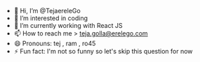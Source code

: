 - 👋 Hi, I’m @TejaereleGo
- 👀 I’m interested in coding 
- 🌱 I’m currently working with React JS 
- 📫 How to reach me > teja.golla@erelego.com
- 😄 Pronouns: tej , ram , ro45
- ⚡ Fun fact: I'm not so funny so let's skip this question for now

<!---
TejaereleGo/TejaereleGo is a ✨ special ✨ repository because its `README.md` (this file) appears on your GitHub profile.
You can click the Preview link to take a look at your changes.
--->
